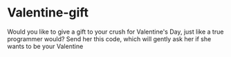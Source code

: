 # Valentine-gift
 Would you like to give a gift to your crush for Valentine's Day, just like a true programmer would? Send her this code, which will gently ask her if she wants to be your Valentine
